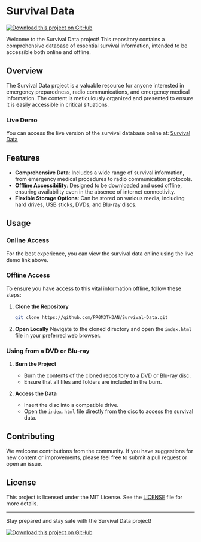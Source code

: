 # Survival Data

[![Download this project on GitHub](https://img.shields.io/badge/GitHub-Download%20this%20project-blue?style=for-the-badge&logo=github)](https://github.com/PR0M3TH3AN/Survival-Data)

Welcome to the Survival Data project! This repository contains a comprehensive database of essential survival information, intended to be accessible both online and offline.

## Overview

The Survival Data project is a valuable resource for anyone interested in emergency preparedness, radio communications, and emergency medical information. The content is meticulously organized and presented to ensure it is easily accessible in critical situations.

### Live Demo

You can access the live version of the survival database online at: [Survival Data](https://survival-data.netlify.app/)

## Features

- **Comprehensive Data**: Includes a wide range of survival information, from emergency medical procedures to radio communication protocols.
- **Offline Accessibility**: Designed to be downloaded and used offline, ensuring availability even in the absence of internet connectivity.
- **Flexible Storage Options**: Can be stored on various media, including hard drives, USB sticks, DVDs, and Blu-ray discs.

## Usage

### Online Access

For the best experience, you can view the survival data online using the live demo link above.

### Offline Access

To ensure you have access to this vital information offline, follow these steps:

1. **Clone the Repository**
   ```bash
   git clone https://github.com/PR0M3TH3AN/Survival-Data.git
   ```

2. **Open Locally**
   Navigate to the cloned directory and open the `index.html` file in your preferred web browser.

### Using from a DVD or Blu-ray

1. **Burn the Project**
   - Burn the contents of the cloned repository to a DVD or Blu-ray disc.
   - Ensure that all files and folders are included in the burn.

2. **Access the Data**
   - Insert the disc into a compatible drive.
   - Open the `index.html` file directly from the disc to access the survival data.

## Contributing

We welcome contributions from the community. If you have suggestions for new content or improvements, please feel free to submit a pull request or open an issue.

## License

This project is licensed under the MIT License. See the [LICENSE](LICENSE) file for more details.

---

Stay prepared and stay safe with the Survival Data project!

[![Download this project on GitHub](https://img.shields.io/badge/GitHub-Download%20this%20project-blue?style=for-the-badge&logo=github)](https://github.com/PR0M3TH3AN/Survival-Data)
